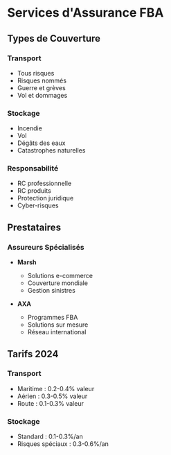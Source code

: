 # Services d'Assurance FBA

## Types de Couverture
### Transport
- Tous risques
- Risques nommés
- Guerre et grèves
- Vol et dommages

### Stockage
- Incendie
- Vol
- Dégâts des eaux
- Catastrophes naturelles

### Responsabilité
- RC professionnelle
- RC produits
- Protection juridique
- Cyber-risques

## Prestataires
### Assureurs Spécialisés
- **Marsh**
  * Solutions e-commerce
  * Couverture mondiale
  * Gestion sinistres

- **AXA**
  * Programmes FBA
  * Solutions sur mesure
  * Réseau international

## Tarifs 2024
### Transport
- Maritime : 0.2-0.4% valeur
- Aérien : 0.3-0.5% valeur
- Route : 0.1-0.3% valeur

### Stockage
- Standard : 0.1-0.3%/an
- Risques spéciaux : 0.3-0.6%/an 